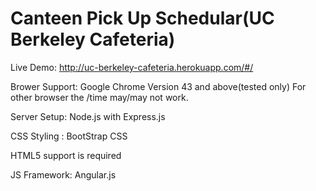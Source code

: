 # Canteen Pick Up Schedular(UC Berkeley Cafeteria)

Live Demo: http://uc-berkeley-cafeteria.herokuapp.com/#/

Brower Support: Google Chrome Version 43 and above(tested only)
                For other browser the /time may/may not work.
              
Server Setup: Node.js with Express.js

CSS Styling : BootStrap CSS

HTML5 support is required

JS Framework: Angular.js

